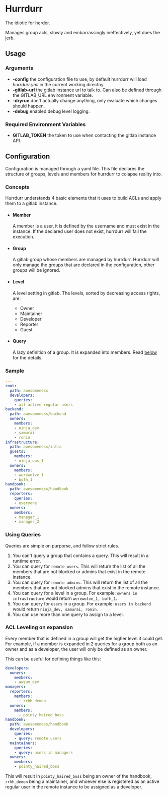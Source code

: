 # Hurrdurr

The idiotic for herder.

Manages group acls, slowly and embarrassingly ineffectively, yet does the jerb.

## Usage

### Arguments

- **-config** the configuration file to use, by default hurrdurr will load
  *hurrdurr.yml* in the current working directoy.
- **-gitlab-url** the gitlab instance url to talk to. Can also be defined
  through the GITLAB_URL environment variable.
- **-dryrun** don't actually change anything, only evaluate which changes
  should happen.
- **-debug** enabled debug level logging.

### Required Environment Variables

- **GITLAB_TOKEN** the token to use when contacting the gitlab instance API.

## Configuration

Configuration is managed through a yaml file. This file declares the
structure of groups, levels and members for hurrdurr to colapse reality into.

### Concepts

Hurrdurr understands 4 basic elements that it uses to build ACLs and apply
them to a gitlab instance.

* #### Member

  A member is a user, it is defined by the username and must exist in the
  instance. If the declared user does not exist, hurrdurr will fail the
  execution.

* #### Group

  A gitlab group whose members are managed by hurrdurr. Hurrdurr will only
  manage the groups that are declared in the configuration, other groups will
  be ignored.

* #### Level

  A level setting in gitlab. The levels, sorted by decreasing access rights,
  are:

  - Owner
  - Maintainer
  - Developer
  - Reporter
  - Guest

* #### Query

  A lazy definition of a group. It is expanded into members. Read
  [below](#using-queries) for the details.

### Sample

```yaml
---
root:
  path: awesomeness
  developers:
    queries:
    - all active regular users
backend:
  path: awesomeness/backend
  owners:
    members:
    - ninja_dev
    - samurai
    - ronin
infrastructure:
  path: awesomeness/infra
  guests:
    members:
    - ninja_ops_1
  owners:
    members:
    - werewolve_1
    - bofh_1
handbook:
  path: awesomeness/handbook
  reporters:
    queries:
    - everyone
  owners:
    members:
    - manager_1
    - manager_2
```

### Using Queries

Queries are simple on purporse, and follow strict rules.

1. You can't query a group that contains a query. This will result in a runtime error.
1. You can query for `remote users`. This will return the list of all the
   members that are not blocked or admins that exist in the remote instance.
1. You can query for `remote admins`. This will return the list of all the
   members that are not blocked admins that exist in the remote instance.
1. You can query for a level in a group. For example: `owners in
   infrastructure` would return `werewolve_1, bofh_1`.
1. You can query for `users` in a group. For example: `users in
   backend` would return `ninja_dev, samurai, ronin`.
1. You can use more than one query to assign to a level.

### ACL Leveling on expansion

Every member that is defined in a group will get the higher level it could
get. For example, if a member is expanded in 2 queries for a group both as an
owner and as a developer, the user will only be defined as an owner.

This can be useful for defining things like this:

```yaml
developers:
  owners:
    members:
    - awsum_dev
managers:
  reporters:
    members:
      - rrhh_demon
  owners:
    members:
      - pointy_haired_boss
handbook:
  path: awesomeness/handbook
  developers:
    queries:
    - query: remote users
  maintainers:
    queries:
    - query: users in managers
  owners:
    members:
    - pointy_haired_boss
```

This will result in `pointy_haired_boss` being an owner of the handbook,
`rrhh_demon` being a maintainer, and whoever else is registered as an active
regular user in the remote instance to be assigned as a developer.